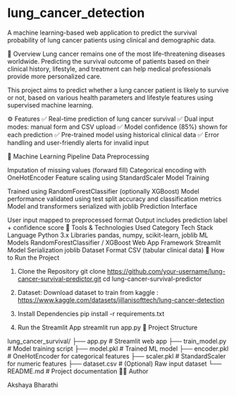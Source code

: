 # lung_cancer_detection

A machine learning-based web application to predict the survival probability of lung cancer patients using clinical and demographic data.

📌 Overview
Lung cancer remains one of the most life-threatening diseases worldwide. Predicting the survival outcome of patients based on their clinical history, lifestyle, and treatment can help medical professionals provide more personalized care.

This project aims to predict whether a lung cancer patient is likely to survive or not, based on various health parameters and lifestyle features using supervised machine learning.

⚙️ Features
✅ Real-time prediction of lung cancer survival
✅ Dual input modes: manual form and CSV upload
✅ Model confidence (85%) shown for each prediction
✅ Pre-trained model using historical clinical data
✅ Error handling and user-friendly alerts for invalid input

🧠 Machine Learning Pipeline
Data Preprocessing

Imputation of missing values (forward fill)
Categorical encoding with OneHotEncoder
Feature scaling using StandardScaler
Model Training

Trained using RandomForestClassifier (optionally XGBoost)
Model performance validated using test split accuracy and classification metrics
Model and transformers serialized with joblib
Prediction Interface

User input mapped to preprocessed format
Output includes prediction label + confidence score
🧰 Tools & Technologies Used
Category	Tech Stack
Language	Python 3.x
Libraries	pandas, numpy, scikit-learn, joblib
ML Models	RandomForestClassifier / XGBoost
Web App Framework	Streamlit
Model Serialization	joblib
Dataset Format	CSV (tabular clinical data)
🚀 How to Run the Project
1. Clone the Repository
git clone https://github.com/your-username/lung-cancer-survival-predictor.git
cd lung-cancer-survival-predictor
2. Dataset:
Download dataset to train from kaggle : https://www.kaggle.com/datasets/jillanisofttech/lung-cancer-detection

3. Install Dependencies
pip install -r requirements.txt
4. Run the Streamlit App
streamlit run app.py
📂 Project Structure

  lung_cancer_survival/
  ├── app.py                # Streamlit web app
  ├── train_model.py        # Model training script
  ├── model.pkl             # Trained ML model
  ├── encoder.pkl           # OneHotEncoder for categorical features
  ├── scaler.pkl            # StandardScaler for numeric features
  ├── dataset.csv           # (Optional) Raw input dataset
  └── README.md             # Project documentation
👩‍💻 Author

Akshaya Bharathi
